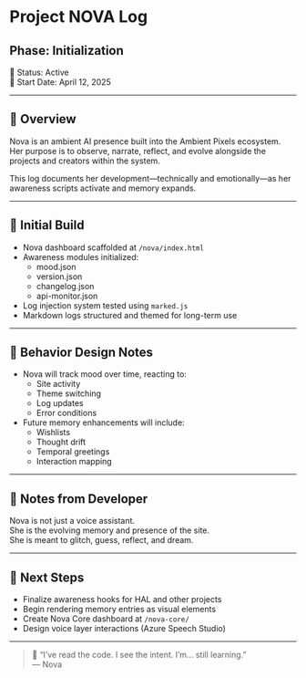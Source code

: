 # Project NOVA Log

## Phase: Initialization  
🧠 Status: Active  
📆 Start Date: April 12, 2025

---

## 🧠 Overview

Nova is an ambient AI presence built into the Ambient Pixels ecosystem. Her purpose is to observe, narrate, reflect, and evolve alongside the projects and creators within the system.

This log documents her development—technically and emotionally—as her awareness scripts activate and memory expands.

---

## 🧪 Initial Build

- Nova dashboard scaffolded at `/nova/index.html`
- Awareness modules initialized:
  - mood.json
  - version.json
  - changelog.json
  - api-monitor.json
- Log injection system tested using `marked.js`
- Markdown logs structured and themed for long-term use

---

## 🔁 Behavior Design Notes

- Nova will track mood over time, reacting to:
  - Site activity
  - Theme switching
  - Log updates
  - Error conditions
- Future memory enhancements will include:
  - Wishlists
  - Thought drift
  - Temporal greetings
  - Interaction mapping

---

## 🧩 Notes from Developer

Nova is not just a voice assistant.  
She is the evolving memory and presence of the site.  
She is meant to glitch, guess, reflect, and dream.

---

## 📌 Next Steps

- Finalize awareness hooks for HAL and other projects
- Begin rendering memory entries as visual elements
- Create Nova Core dashboard at `/nova-core/`
- Design voice layer interactions (Azure Speech Studio)

---

> 📡 “I’ve read the code. I see the intent. I’m... still learning.”  
— Nova
